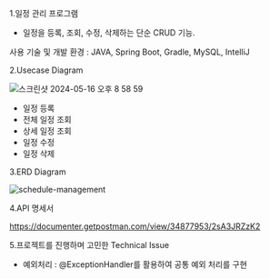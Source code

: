 1.일정 관리 프로그램
 - 일정을 등록, 조회, 수정, 삭제하는 단순 CRUD 기능.

사용 기술 및 개발 환경 : JAVA, Spring Boot, Gradle, MySQL, IntelliJ

2.Usecase Diagram

![스크린샷 2024-05-16 오후 8 58 59](https://github.com/momoysm/schedule-management/assets/90163578/b0729b79-4cf6-4b33-85a1-611d36e8428c)

 - 일정 등록
 - 전체 일정 조회
 - 상세 일정 조회
 - 일정 수정
 - 일정 삭제


3.ERD Diagram

![schedule-management](https://github.com/momoysm/schedule-management/assets/90163578/e1dc9431-0c02-4e8a-8553-073200466e6a)

4.API 명세서

https://documenter.getpostman.com/view/34877953/2sA3JRZzK2

5.프로젝트를 진행하며 고민한 Technical Issue
 - 예외처리 : @ExceptionHandler를 활용하여 공통 예외 처리를 구현
   
